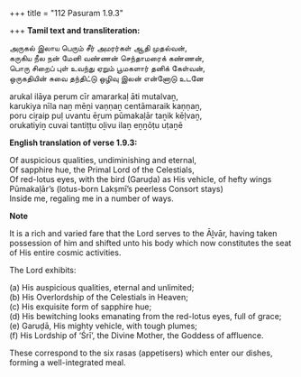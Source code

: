 +++
title = "112 Pasuram 1.9.3"

+++
**Tamil text and transliteration:**

அருகல் இலாய பெரும் சீர் அமரர்கள் ஆதி முதல்வன்,  
கருகிய நீல நன் மேனி வண்ணன் செந்தாமரைக் கண்ணன்,  
பொரு சிறைப் புள் உவந்து ஏறும் பூமகளார் தனிக் கேள்வன்,  
ஒருகதியின் சுவை தந்திட்டு ஒழிவு இலன் என்னோடு உடனே

arukal ilāya perum cīr amararkaḷ āti mutalvaṉ,  
karukiya nīla naṉ mēṉi vaṇṇaṉ centāmaraik kaṇṇaṉ,  
poru ciṟaip puḷ uvantu ēṟum pūmakaḷār taṉik kēḷvaṉ,  
orukatiyiṉ cuvai tantiṭṭu oḻivu ilaṉ eṉṉōṭu uṭaṉē

**English translation of verse 1.9.3:**

Of auspicious qualities, undiminishing and eternal,  
Of sapphire hue, the Primal Lord of the Celestials,  
Of red-lotus eyes, with the bird (Garuḍa) as His vehicle, of hefty wings  
Pūmakaḷār’s (lotus-born Lakṣmī’s peerless Consort stays)  
Inside me, regaling me in a number of ways.

**Note**

It is a rich and varied fare that the Lord serves to the Āḻvār, having taken possession of him and shifted unto his body which now constitutes the seat of His entire cosmic activities.

The Lord exhibits:

\(a\) His auspicious qualities, eternal and unlimited;  
(b) His Overlordship of the Celestials in Heaven;  
(c) His exquisite form of sapphire hue;  
(d) His bewitching looks emanating from the red-lotus eyes, full of grace;  
(e) Garuḍā, His mighty vehicle, with tough plumes;  
(f) His Lordship of ‘Śrī’, the Divine Mother, the Goddess of affluence.

These correspond to the six rasas (appetisers) which enter our dishes, forming a well-integrated meal.



